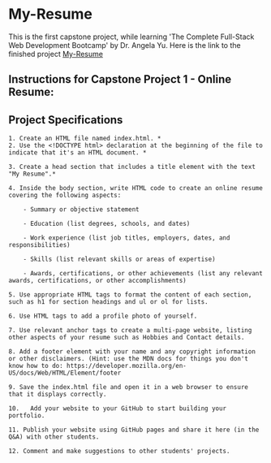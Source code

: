 
# My-Resume
This is the first capstone project, while learning 'The Complete Full-Stack Web Development Bootcamp' by Dr. Angela Yu.
Here is the link to the finished project
[My-Resume](https://hitechpanchal.github.io/My-Resume/)
## Instructions for Capstone Project 1 - Online Resume:
## Project Specifications
    
    1. Create an HTML file named index.html. *
    2. Use the <!DOCTYPE html> declaration at the beginning of the file to indicate that it's an HTML document. * 

    3. Create a head section that includes a title element with the text "My Resume".*

    4. Inside the body section, write HTML code to create an online resume covering the following aspects:

        - Summary or objective statement

        - Education (list degrees, schools, and dates)

        - Work experience (list job titles, employers, dates, and responsibilities)

        - Skills (list relevant skills or areas of expertise)

        - Awards, certifications, or other achievements (list any relevant awards, certifications, or other accomplishments)

    5. Use appropriate HTML tags to format the content of each section, such as h1 for section headings and ul or ol for lists.

    6. Use HTML tags to add a profile photo of yourself.

    7. Use relevant anchor tags to create a multi-page website, listing other aspects of your resume such as Hobbies and Contact details.

    8. Add a footer element with your name and any copyright information or other disclaimers. (Hint: use the MDN docs for things you don't know how to do: https://developer.mozilla.org/en-US/docs/Web/HTML/Element/footer

    9. Save the index.html file and open it in a web browser to ensure that it displays correctly.

    10.   Add your website to your GitHub to start building your portfolio.

    11. Publish your website using GitHub pages and share it here (in the Q&A) with other students.

    12. Comment and make suggestions to other students' projects.





